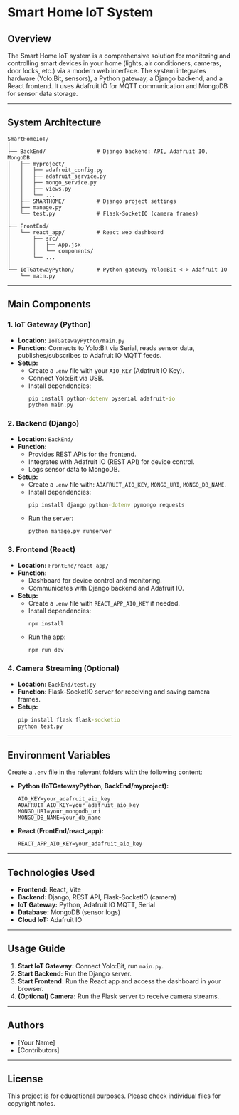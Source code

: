 # Smart Home IoT System

## Overview

The Smart Home IoT system is a comprehensive solution for monitoring and controlling smart devices in your home (lights, air conditioners, cameras, door locks, etc.) via a modern web interface. The system integrates hardware (Yolo:Bit, sensors), a Python gateway, a Django backend, and a React frontend. It uses Adafruit IO for MQTT communication and MongoDB for sensor data storage.

---

## System Architecture

```
SmartHomeIoT/
│
├── BackEnd/                # Django backend: API, Adafruit IO, MongoDB
│   ├── myproject/
│   │   ├── adafruit_config.py
│   │   ├── adafruit_service.py
│   │   ├── mongo_service.py
│   │   ├── views.py
│   │   └── ...
│   ├── SMARTHOME/          # Django project settings
│   ├── manage.py
│   └── test.py             # Flask-SocketIO (camera frames)
│
├── FrontEnd/
│   └── react_app/          # React web dashboard
│       ├── src/
│       │   ├── App.jsx
│       │   └── components/
│       └── ...
│
└── IoTGatewayPython/       # Python gateway Yolo:Bit <-> Adafruit IO
    └── main.py
```

---

## Main Components

### 1. IoT Gateway (Python)
- **Location:** `IoTGatewayPython/main.py`
- **Function:** Connects to Yolo:Bit via Serial, reads sensor data, publishes/subscribes to Adafruit IO MQTT feeds.
- **Setup:**
  - Create a `.env` file with your `AIO_KEY` (Adafruit IO Key).
  - Connect Yolo:Bit via USB.
  - Install dependencies:
    ```cmd
    pip install python-dotenv pyserial adafruit-io
    python main.py
    ```

### 2. Backend (Django)
- **Location:** `BackEnd/`
- **Function:**
  - Provides REST APIs for the frontend.
  - Integrates with Adafruit IO (REST API) for device control.
  - Logs sensor data to MongoDB.
- **Setup:**
  - Create a `.env` file with: `ADAFRUIT_AIO_KEY`, `MONGO_URI`, `MONGO_DB_NAME`.
  - Install dependencies:
    ```cmd
    pip install django python-dotenv pymongo requests
    ```
  - Run the server:
    ```cmd
    python manage.py runserver
    ```

### 3. Frontend (React)
- **Location:** `FrontEnd/react_app/`
- **Function:**
  - Dashboard for device control and monitoring.
  - Communicates with Django backend and Adafruit IO.
- **Setup:**
  - Create a `.env` file with `REACT_APP_AIO_KEY` if needed.
  - Install dependencies:
    ```cmd
    npm install
    ```
  - Run the app:
    ```cmd
    npm run dev
    ```

### 4. Camera Streaming (Optional)
- **Location:** `BackEnd/test.py`
- **Function:** Flask-SocketIO server for receiving and saving camera frames.
- **Setup:**
    ```cmd
    pip install flask flask-socketio
    python test.py
    ```

---

## Environment Variables

Create a `.env` file in the relevant folders with the following content:

- **Python (IoTGatewayPython, BackEnd/myproject):**
  ```env
  AIO_KEY=your_adafruit_aio_key
  ADAFRUIT_AIO_KEY=your_adafruit_aio_key
  MONGO_URI=your_mongodb_uri
  MONGO_DB_NAME=your_db_name
  ```
- **React (FrontEnd/react_app):**
  ```env
  REACT_APP_AIO_KEY=your_adafruit_aio_key
  ```

---

## Technologies Used
- **Frontend:** React, Vite
- **Backend:** Django, REST API, Flask-SocketIO (camera)
- **IoT Gateway:** Python, Adafruit IO MQTT, Serial
- **Database:** MongoDB (sensor logs)
- **Cloud IoT:** Adafruit IO

---

## Usage Guide
1. **Start IoT Gateway:** Connect Yolo:Bit, run `main.py`.
2. **Start Backend:** Run the Django server.
3. **Start Frontend:** Run the React app and access the dashboard in your browser.
4. **(Optional) Camera:** Run the Flask server to receive camera streams.

---

## Authors
- [Your Name]
- [Contributors]

---

## License
This project is for educational purposes. Please check individual files for copyright notes.
